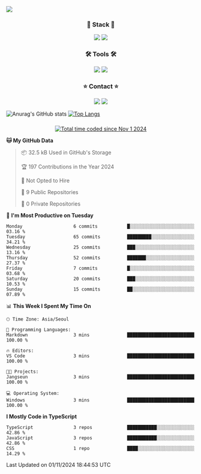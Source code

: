 <img src="https://capsule-render.vercel.app/api?type=waving&color=gradient&height=300&section=header&text=Hello!!&desc=well%20come%20to%20my%20github&fontSize=100&fontAlignY=40" />



<h3 align="center">🌱 Stack 🌱</h3>
<div align="center">
  <img src="https://img.shields.io/badge/typescript-007ACC.svg?style=for-the-badge&logo=typescript&logoColor=white" />
  <img src="https://img.shields.io/badge/next.js-272727?style=for-the-badge&logo=nextdotjs&logoColor=white" />
</div>



<h3 align="center">🛠 Tools 🛠</h3>
<div align="center">
  <img src="https://img.shields.io/badge/github-181717.svg?style=for-the-badge&logo=github&logoColor=white" />
  <img src="https://img.shields.io/badge/Notion-F3F3F3.svg?style=for-the-badge&logo=notion&logoColor=black" />
</div>


<h3 align="center">⭐ Contact ⭐</h3>
<div align="center">
<img src="https://img.shields.io/badge/0sunghee122@gmail.com-EA4335?style=for-the-badge&logo=gmail&logoColor=FFFFFF"/>
<img src="https://img.shields.io/badge/jangseung11-E4405F?style=for-the-badge&logo=instagram&logoColor=FFFFFF"/>
</div>




![Anurag's GitHub stats](https://github-readme-stats.vercel.app/api?username=Jangseun&show_icons=true&theme=radical)
[![Top Langs](https://github-readme-stats.vercel.app/api/top-langs/?username=Jangseun\&layout=donut)](https://github.com/anuraghazra/github-readme-stats)


<!--START_SECTION:waka-->

<h3></h3>
<div align="center">
<a href="https://wakatime.com/@fd6869de-70ad-450d-afba-272b60fdc4d3"><img src="https://wakatime.com/badge/user/fd6869de-70ad-450d-afba-272b60fdc4d3.svg" alt="Total time coded since Nov 1 2024" /></a>
</div>


**🐱 My GitHub Data** 

> 📦 32.5 kB Used in GitHub's Storage 
 > 
> 🏆 197 Contributions in the Year 2024
 > 
> 🚫 Not Opted to Hire
 > 
> 📜 9 Public Repositories 
 > 
> 🔑 0 Private Repositories 
 > 


📅 **I'm Most Productive on Tuesday** 

```text
Monday                   6 commits           █░░░░░░░░░░░░░░░░░░░░░░░░   03.16 % 
Tuesday                  65 commits          █████████░░░░░░░░░░░░░░░░   34.21 % 
Wednesday                25 commits          ███░░░░░░░░░░░░░░░░░░░░░░   13.16 % 
Thursday                 52 commits          ███████░░░░░░░░░░░░░░░░░░   27.37 % 
Friday                   7 commits           █░░░░░░░░░░░░░░░░░░░░░░░░   03.68 % 
Saturday                 20 commits          ███░░░░░░░░░░░░░░░░░░░░░░   10.53 % 
Sunday                   15 commits          ██░░░░░░░░░░░░░░░░░░░░░░░   07.89 % 
```


📊 **This Week I Spent My Time On** 

```text
🕑︎ Time Zone: Asia/Seoul

💬 Programming Languages: 
Markdown                 3 mins              █████████████████████████   100.00 % 

🔥 Editors: 
VS Code                  3 mins              █████████████████████████   100.00 % 

🐱‍💻 Projects: 
Jangseun                 3 mins              █████████████████████████   100.00 % 

💻 Operating System: 
Windows                  3 mins              █████████████████████████   100.00 % 
```


**I Mostly Code in TypeScript** 

```text
TypeScript               3 repos             ███████████░░░░░░░░░░░░░░   42.86 % 
JavaScript               3 repos             ███████████░░░░░░░░░░░░░░   42.86 % 
CSS                      1 repo              ████░░░░░░░░░░░░░░░░░░░░░   14.29 % 
```



 Last Updated on 01/11/2024 18:44:53 UTC
<!--END_SECTION:waka-->
